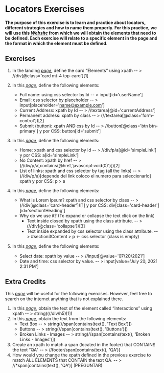 # Locators Exercises

**The purpose of this exercise is to learn and practice about locators, different strategies and how
to name them properly.
For this practice, we will use this *[Website](https://www.demoqa.com/)* from which we will obtain the elements that need to be
defined. Each exercise will relate to a specific element in the page and the format in which the
element must be defined.**

## Exercises
1. In the landing *[page](https://www.demoqa.com/)*, define the card “Elements” using xpath -- > //div[@class='card mt-4 top-card'][1]

1. In this *[page](https://www.demoqa.com/text-box)*, define the following elements:
   * Full name: using css selector by Id -- > input[id='userName']
   * Email: css selector by placeholder -- > input[placeholder='name@example.com']
   * Current Address: xpath by Id -- > //textarea[@id='currentAddress']
   * Permanent address: xpath by class -- > (//textarea[@class='form-control'])[2]
   * Submit (button): xpath AND css by Id -- > //button[@class='btn btn-primary'] y por CSS: button[id='submit']

1. In this *[page](https://www.demoqa.com/links)*, define the following elements:
   * Home: xpath and css selector by Id -- > //div/p/a[@id='simpleLink'] y por CSS: a[id='simpleLink']
   * No Content: xpath by href -- > (//div/p/a[contains(@href,'javascript:void(0)')])[2]
   * List of links: xpath and css selector by tag (all the links) -- >  (//div/p/a)[depende del link coloco el numero para seleccionarlo] xpath y por CSS: p > a 

1. In this *[page](https://www.demoqa.com/accordian)*, define the following elements:
   - What is Lorem Ipsum? xpath and css selector by class -- > (//div[@class='card-header'])[1] y por CSS: div[class='card-header'][id='section1Heading'] 
   - Why do we use it? (To expand or collapse the text click on the link)
     - Text inside closed by xpath using the class attribute. -- > (//div[@class='collapse'])[3]
     - Text inside expanded by css selector using the class attribute. -- > #section3Content > p <- css selector (class is empty)

1. In this *[page](https://www.demoqa.com/date-picker)*, deﬁne the following elements:
   * Select date: xpath by value -- > //input[@value='07/20/2021']
   * Date and time: css selector by value. -- > input[value='July 20, 2021 2:31 PM']

## Extra Credits

This *[page](https://riptutorial.com/xpath/example/6209/find-all-elements-with-certain-text)* will be useful for the following exercises. However, feel free to search on the internet
anything that is not explained there.

1. In this *[page](https://www.demoqa.com/)*, obtain the text of the element called “Interactions” using xpath -- > string((//div/h5)[1])
1. In this *[page](https://www.demoqa.com/elements)*, obtain the text from the following elements:
   * Text Box -- > string(//span[contains(text(), 'Text Box')])
   * Buttons -- > string(//span[contains(text(), 'Buttons')])
   * Broken Links - Images -- > string(//span[contains(text(), 'Broken Links - Images')])
1. Create an xpath to match a span (located in the footer) that CONTAINS the text “QA" -- > //footer/span[contains(text(), 'QA')]
1. How would you change the xpath defined in the previous exercise to match ALL
ELEMENTS that CONTAIN the text QA. -- > //*span[contains(text(), 'QA')] (PREGUNTAR)



